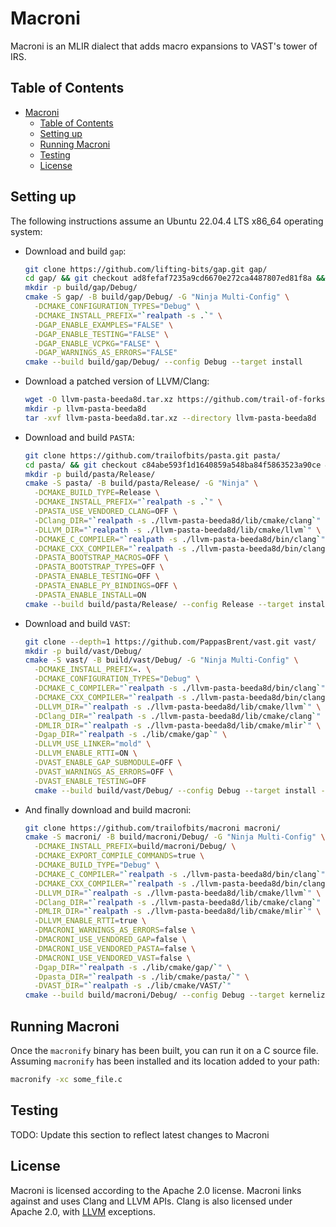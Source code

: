# Macroni

Macroni is an MLIR dialect that adds macro expansions to VAST's tower of IRS.

## Table of Contents

- [Macroni](#macroni)
  - [Table of Contents](#table-of-contents)
  - [Setting up](#setting-up)
  - [Running Macroni](#running-macroni)
  - [Testing](#testing)
  - [License](#license)

## Setting up

The following instructions assume an Ubuntu 22.04.4 LTS x86_64 operating system:

- Download and build `gap`:

  ```bash
  git clone https://github.com/lifting-bits/gap.git gap/
  cd gap/ && git checkout ad8fefaf7235a9cd6670e272ca4487807ed81f8a && cd ../
  mkdir -p build/gap/Debug/
  cmake -S gap/ -B build/gap/Debug/ -G "Ninja Multi-Config" \
    -DCMAKE_CONFIGURATION_TYPES="Debug" \
    -DCMAKE_INSTALL_PREFIX="`realpath -s .`" \
    -DGAP_ENABLE_EXAMPLES="FALSE" \
    -DGAP_ENABLE_TESTING="FALSE" \
    -DGAP_ENABLE_VCPKG="FALSE" \
    -DGAP_WARNINGS_AS_ERRORS="FALSE"
  cmake --build build/gap/Debug/ --config Debug --target install
  ```

- Download a patched version of LLVM/Clang:

  ```bash
  wget -O llvm-pasta-beeda8d.tar.xz https://github.com/trail-of-forks/llvm-project/releases/download/beeda8d/llvm-pasta-beeda8d.tar.xz
  mkdir -p llvm-pasta-beeda8d
  tar -xvf llvm-pasta-beeda8d.tar.xz --directory llvm-pasta-beeda8d
  ```

- Download and build `PASTA`:

  ```bash
  git clone https://github.com/trailofbits/pasta.git pasta/
  cd pasta/ && git checkout c84abe593f1d1640859a548ba84f5863523a90ce && cd ../
  mkdir -p build/pasta/Release/
  cmake -S pasta/ -B build/pasta/Release/ -G "Ninja" \
    -DCMAKE_BUILD_TYPE=Release \
    -DCMAKE_INSTALL_PREFIX="`realpath -s .`" \
    -DPASTA_USE_VENDORED_CLANG=OFF \
    -DClang_DIR="`realpath -s ./llvm-pasta-beeda8d/lib/cmake/clang`" \
    -DLLVM_DIR="`realpath -s ./llvm-pasta-beeda8d/lib/cmake/llvm`" \
    -DCMAKE_C_COMPILER="`realpath -s ./llvm-pasta-beeda8d/bin/clang`" \
    -DCMAKE_CXX_COMPILER="`realpath -s ./llvm-pasta-beeda8d/bin/clang++`" \
    -DPASTA_BOOTSTRAP_MACROS=OFF \
    -DPASTA_BOOTSTRAP_TYPES=OFF \
    -DPASTA_ENABLE_TESTING=OFF \
    -DPASTA_ENABLE_PY_BINDINGS=OFF \
    -DPASTA_ENABLE_INSTALL=ON
  cmake --build build/pasta/Release/ --config Release --target install -j4
  ```

- Download and build `VAST`:

  ```bash
  git clone --depth=1 https://github.com/PappasBrent/vast.git vast/
  mkdir -p build/vast/Debug/
  cmake -S vast/ -B build/vast/Debug/ -G "Ninja Multi-Config" \
    -DCMAKE_INSTALL_PREFIX=. \
    -DCMAKE_CONFIGURATION_TYPES="Debug" \
    -DCMAKE_C_COMPILER="`realpath -s ./llvm-pasta-beeda8d/bin/clang`" \
    -DCMAKE_CXX_COMPILER="`realpath -s ./llvm-pasta-beeda8d/bin/clang++`" \
    -DLLVM_DIR="`realpath -s ./llvm-pasta-beeda8d/lib/cmake/llvm`" \
    -DClang_DIR="`realpath -s ./llvm-pasta-beeda8d/lib/cmake/clang`" \
    -DMLIR_DIR="`realpath -s ./llvm-pasta-beeda8d/lib/cmake/mlir`" \
    -Dgap_DIR="`realpath -s ./lib/cmake/gap`" \
    -DLLVM_USE_LINKER="mold" \
    -DLLVM_ENABLE_RTTI=ON \
    -DVAST_ENABLE_GAP_SUBMODULE=OFF \
    -DVAST_WARNINGS_AS_ERRORS=OFF \
    -DVAST_ENABLE_TESTING=OFF
    cmake --build build/vast/Debug/ --config Debug --target install -j4
  ```

- And finally download and build macroni:

  ```bash
  git clone https://github.com/trailofbits/macroni macroni/
  cmake -S macroni/ -B build/macroni/Debug/ -G "Ninja Multi-Config" \
    -DCMAKE_INSTALL_PREFIX=build/macroni/Debug/ \
    -DCMAKE_EXPORT_COMPILE_COMMANDS=true \
    -DCMAKE_BUILD_TYPE="Debug" \
    -DCMAKE_C_COMPILER="`realpath -s ./llvm-pasta-beeda8d/bin/clang`" \
    -DCMAKE_CXX_COMPILER="`realpath -s ./llvm-pasta-beeda8d/bin/clang++`" \
    -DLLVM_DIR="`realpath -s ./llvm-pasta-beeda8d/lib/cmake/llvm`" \
    -DClang_DIR="`realpath -s ./llvm-pasta-beeda8d/lib/cmake/clang`" \
    -DMLIR_DIR="`realpath -s ./llvm-pasta-beeda8d/lib/cmake/mlir`" \
    -DLLVM_ENABLE_RTTI=true \
    -DMACRONI_WARNINGS_AS_ERRORS=false \
    -DMACRONI_USE_VENDORED_GAP=false \
    -DMACRONI_USE_VENDORED_PASTA=false \
    -DMACRONI_USE_VENDORED_VAST=false \
    -Dgap_DIR="`realpath -s ./lib/cmake/gap/`" \
    -Dpasta_DIR="`realpath -s ./lib/cmake/pasta/`" \
    -DVAST_DIR="`realpath -s ./lib/cmake/VAST/`"
  cmake --build build/macroni/Debug/ --config Debug --target kernelize -j4
  ```

## Running Macroni

Once the `macronify` binary has been built, you can run it on a C source file.
Assuming `macronify` has been installed and its location added to your path:

```bash
macronify -xc some_file.c
```

## Testing

TODO: Update this section to reflect latest changes to Macroni

## License

Macroni is licensed according to the Apache 2.0 license. Macroni links against
and uses Clang and LLVM APIs. Clang is also licensed under Apache 2.0, with
[LLVM](https://github.com/llvm/llvm-project/blob/main/clang/LICENSE.TXT)
exceptions.
